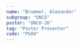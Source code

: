 ```yaml
---
name: "Brummer, Alexander"
subgroup: "ONCO"
poster: "ONCO-26"
tag: "Poster Presenter"
code: "PS04"
---
```

